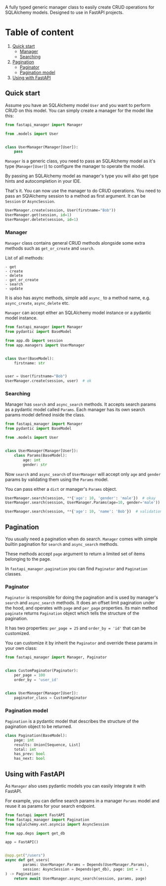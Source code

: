 A fully typed generic manager class to easily create CRUD operations for SQLAlchemy models. Designed to use in FastAPI
projects.

# Table of content

1. [Quick start](#quick-start)
    - [Manager](#manager)
    - [Searching](#searching)
2. [Pagination](#pagination)
    - [Paginator](#paginator)
    - [Pagination model](#pagination-model)
3. [Using with FastAPI](#using-with-fastapi)

## Quick start

Assume you have an SQLAlchemy model `User` and you want to perform CRUD on this model. You can simply create a manager
for the model like this:

```python
from fastapi_manager import Manager

from .models import User


class UserManager(Manager[User]):
    pass
```

`Manager` is a generic class, you need to pass an SQLAlchemy model as it's type (`Manager[User]`) to configure the
manager to operate the model.

By passing an SQLAlchemy model as manager's type you will also get type hints and autocompletion in your IDE.

That's it. You can now use the manager to do CRUD operations. You need to pass an SQlAlchemy session to a method as
first argument. It can be `Session` or `AsyncSession`.

```python
UserManager.create(session, User(firstname="Bob"))
UserManager.get(session, id=1)
UserManager.delete(session, id=1)
```

### Manager

`Manager` class contains general CRUD methods alongside some extra methods such as `get_or_create` and `search`.

List of all methods:

    - get
    - create
    - delete
    - get_or_create
    - search
    - update

It is also has async methods, simple add `async_` to a method name, e.g. `async_create`, `async_delete` etc.

`Manager` can accept either an SQLAlchemy model instance or a pydantic model instance.

```python
from fastapi_manager import Manager
from pydantic import BaseModel

from app.db import session
from app.managers import UserManager


class User(BaseModel):
    firstname: str


user = User(firstname="Bob")
UserManager.create(session, user)  # ok
```

### Searching

Manager has `search` and `async_search` methods. It accepts search params as a pydantic model called `Params`. Each
manager has its own search params model defined inside the class.

```python
from fastapi_manager import Manager
from pydantic import BaseModel

from .models import User


class UserManager(Manager[User]):
    class Params(BaseModel):
        age: int
        gender: str
```

Now `search` and `async_search` of `UserManager` will accept only `age` and `gender` params by validating them using
the `Params`
model.

You can pass either a `dict` or manager's `Params` object.

```python
UserManager.search(session, **{'age': 10, 'gender': 'male'})  # okay
UserManager.search(session, UserManager.Params(age=10, gender='male'))  # okay

UserManager.search(session, **{'age': 10, 'name': 'Bob'})  # validation error
```

## Pagination

You usually need a pagination when do search. `Manager` comes with simple builtin pagination for `search`
and `async_search` methods.

These methods accept `page` argument to return a limited set of items belonging to the page.

In `fastapi_manager.pagination` you can find `Paginator` and `Pagination` classes.

### Paginator

`Paginator` is responsible for doing the pagination and is used by manager's `search` and `async_search` methods.
It does an offset limit pagination under the hood, and operates with `page` and `per_page` properties.
Its main method `paginate` returns `Pagination` object which tells the structure of the pagination.

It has two properties: `per_page = 25` and `order_by = 'id'` that can be customized.

You can customize it by inherit the `Paginator` and override these params in your own class:

```python
from fastapi_manager import Manager, Paginator


class CustomPaginator(Paginator):
    per_page = 100
    order_by = 'user_id'


class UserManager(Manager[User]):
    paginator_class = CustomPaginator
```

### Pagination model

`Pagination` is a pydantic model that describes the structure of the pagination object to be returned.

```python
class Pagination(BaseModel):
    page: int
    results: Union[Sequence, List]
    total: int
    has_prev: bool
    has_next: bool
```

## Using with FastAPI

As `Manager` also uses pydantic models you can easily integrate it with FastAPI.

For example, you can define search params in a manager `Params` model and reuse it as params for your search endpoint.

```python
from fastapi import FastAPI
from fastapi_manager import Pagination
from sqlalchemy.ext.asyncio import AsyncSession

from app.deps import get_db

app = FastAPI()


@app.get("/users")
async def get_users(
        params: UserManager.Params = Depends(UserManager.Params),
        session: AsyncSession = Depends(get_db), page: int = 1
) -> Pagination:
    return await UserManager.async_search(session, params, page)
```
